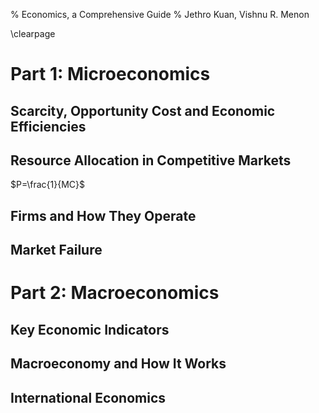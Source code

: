 % Economics, a Comprehensive Guide
% Jethro Kuan, Vishnu R. Menon

\clearpage

# Part 1: Microeconomics

## Scarcity, Opportunity Cost and Economic Efficiencies
## Resource Allocation in Competitive Markets
$P=\frac{1}{MC}$

## Firms and How They Operate
## Market Failure

# Part 2: Macroeconomics

## Key Economic Indicators
## Macroeconomy and How It Works
## International Economics

